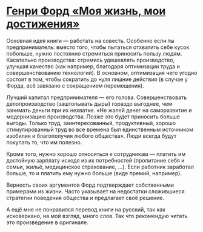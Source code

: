 # [Генри Форд «Моя жизнь, мои достижения»](vk.com/@ip.biblioworm-genri-ford-moya-zhizn-moi-dostizheniya)

Основная идея книги — работать на совесть.
Особенно если ты предприниматель: вместо того, чтобы пытаться отхватить себе кусок побольше, нужно постоянно стремиться приносить пользу людям.
Касательно производства: стремись удешевлять производство, улучшая качество (как например, благодаря оптимизации труда и совершенствованию технологий).
В основном, оптимизация чего угодно состоит в том, чтобы сократить до нуля лишние действия (в случае у Форда, всё завязано с сокращением перемещения).

Лучший капитал предпринимателя — его голова.
Совершенствовать делопроизводство (заштопывать дыры) гораздо выгоднее, чем занимать деньги при их нехватке.
«Не жалей денег на саморазвитие и модернизацию производства.
Позже это будет приносить больше выгоды.
Только труд, заинтересованный, продуктивный, хорошо стимулированный труд во все времена был единственным источником изобилия и благополучия любого общества».
Люди всегда будут покупать то, что им полезно.

Кроме того, нужно хорошо относиться к сотрудникам — платить им достойную зарплату исходя из их потребностей (пропитание себя и семьи, жильё, медицинское страхование, …).
Если работник заработал больше, то и платить ему нужно больше (виде премий, например).

Верность своих аргументов Форд подтверждает собственными примерами из жизни.
Часто указывает на недостатки сложившиеся стратегии поведения общества и предлагает своё решение.

А ещё мне не понравился перевод книги на русский, так как исковеркано, на мой взгляд, много слов.
Так что рекомендую читать это произведение в оригинале.

